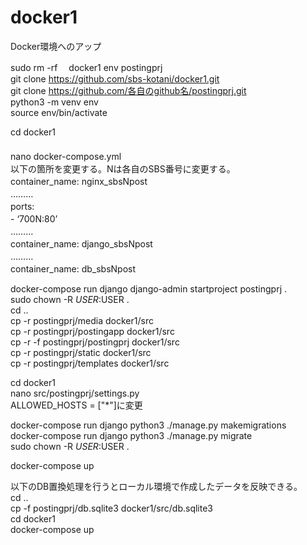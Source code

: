 # docker1
Docker環境へのアップ                                                               

sudo rm -rf 　docker1  env  postingprj　　　　　　　　　　　　　　　　　　　　　　　　　　　　　　　　　　　　　　　　　　　
git clone https://github.com/sbs-kotani/docker1.git                                                              
git clone https://github.com/各自のgithub名/postingprj.git                                                              
python3 -m venv env                                                              
source env/bin/activate                                                              

cd docker1 　　　　　　　　　　　　　　　　　　　　　　　　　　　　　　　　　　　　　　　　　　　　　　　　　　　　　　　　　　　　　　　　
nano docker-compose.yml　　　　　　　　　　　　　　　　　　　　　　　　　　　　　　　　　　　　　　　　　　　　　　　　　　
　　　以下の箇所を変更する。Nは各自のSBS番号に変更する。　　　　　　　　　　　　　　　　　　　　　　　　　　　　　　　　　　　　　　　　　　　　　　　　　　　　
　　　container_name: nginx_sbsNpost　　　　　　　　　　　　　　　　　　　　　　　　　　　　　　　　　　　　　　　　　　　　　　　　　　　　　　　　　　
　　　　………　　　　　　　　　　　　　　　　　　　　　　　　　　　　　　　　　　　　　　　　　　　　　　　　　　　　　　　　　　　　　　　　　　　
　　　　ports:　　　　　　　　　　　　　　　　　　　　　　　　　　　　　　　　　　　　　　　　　　　　　　　　　　　　　　　　　　　　
      - ‘700N:80’　　　　　　　　　　　　　　　　　　　　　　　　　　　　　　　　　　　　　　　　　　　　　　　　　　　　　　　　　　　　　　　　　　　　
　　………　　　　　　　　　　　　　　　　　　　　　　　　　　　　　　　　　　　　　　　　　　　　　　　　　　　　　　　　　　　　　　　　　　　　　　　　　　　　　　
　container_name: django_sbsNpost　　　　　　　　　　　　　　　　　　　　　　　　　　　　　　　　　　　　　　　　　　　　　　　　　　　　　　　　　　　　　　　　　
　　………　　　　　　　　　　　　　　　　　　　　　　　　　　　　　　　　　　　　　　　　　　　　　　　　　　　　　　　　　　　　　　　　　　　　　　　　　　　　　　　　　　　　　　　
    container_name: db_sbsNpost　　　　　　　　　　　　　　　　　　　　　　　　　　　　　　　　　　　　　　　　　　　　　　　　　　　　　　　　　　　　　　　　　　

docker-compose run django django-admin startproject postingprj .                                                               
sudo chown -R $USER:$USER .                                                              
cd ..                                                              
cp -r postingprj/media docker1/src                                                              
cp -r postingprj/postingapp docker1/src                                                              
cp -r -f postingprj/postingprj docker1/src                                                              
cp -r postingprj/static docker1/src                                                              
cp -r postingprj/templates docker1/src                                                              

cd docker1                                                              
nano src/postingprj/settings.py                                                              
              ALLOWED_HOSTS = ["*"]に変更                                                              

docker-compose run django python3 ./manage.py makemigrations                                                              
docker-compose run django python3 ./manage.py migrate                                                              
sudo chown -R $USER:$USER .                                                              

docker-compose up                                                              


                                       
以下のDB置換処理を行うとローカル環境で作成したデータを反映できる。                                                           
cd ..                                                           
cp -f postingprj/db.sqlite3 docker1/src/db.sqlite3                                                             
cd docker1                                                           
docker-compose up                                                              

